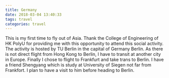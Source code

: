 ```yaml
---
title: Germany
date: 2018-03-04 13:40:33
tags: travel
categories: travel
---
```


This is my first time to fly out of Asia. Thank the College of Engineering of HK PolyU for providing me with this opportunity to attend this social activity. The activity is hosted by TU Berlin in the capital of Germany Berlin. As there is not direct flight from Hong Kong to Berlin, I have to transit at another city in Europe. Finally I chose to flight to Frankfurt and take trans to Berlin. I have a friend Shengyang which is study at University of Siegen not far from Frankfort. I plan to have a visit to him before heading to Berlin.
